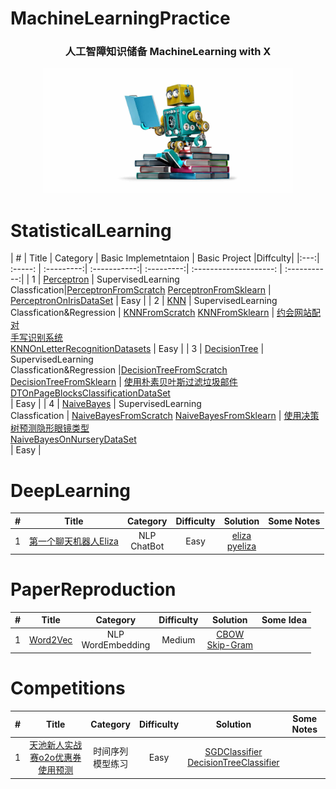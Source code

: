 # MachineLearningPractice
<h3 align="center">人工智障知识储备 MachineLearning with X</h3>
<div align="center">
    <img src="src/ml.jpg" height="200" width="400">
</div>

# StatisticalLearning
| # | Title | Category | Basic Implemetntaion | Basic Project |Diffculty|
|:---:| :-----: | :---------:| :-----------:| :---------:| :--------------------: | :-----------:|
| 1 | [Perceptron](.) | SupervisedLearning<br>Classfication|[PerceptronFromScratch](.) [PerceptronFromSklearn](.) | [PerceptronOnIrisDataSet](.) | Easy | 
| 2 | [KNN](.) | SupervisedLearning<br>Classfication&Regression | [KNNFromScratch](.) [KNNFromSklearn](.) | [约会网站配对](.)<br>[手写识别系统](.)<br>[KNNOnLetterRecognitionDatasets](.) | Easy | 
| 3 | [DecisionTree](.) | SupervisedLearning<br>Classfication&Regression |[DecisionTreeFromScratch](.) [DecisionTreeFromSklearn](.) | [使用朴素贝叶斯过滤垃圾邮件](.)<br>[DTOnPageBlocksClassificationDataSet](.)<br> | Easy | 
| 4 | [NaiveBayes](.) | SupervisedLearning<br>Classfication | [NaiveBayesFromScratch](.) [NaiveBayesFromSklearn](.) | [使用决策树预测隐形眼镜类型](.)<br>[NaiveBayesOnNurseryDataSet](.)<br> | Easy | 
# DeepLearning
| # | Title | Category | Difficulty | Solution | Some Notes |
|:---:| :-----: | :---------:| :-----------:| :---------:| :--------------------: |
| 1 | [第一个聊天机器人Eliza](.) | NLP<br>ChatBot | Easy | [eliza](.)<br> [pyeliza](.) |  |
# PaperReproduction
| # | Title | Category | Difficulty | Solution | Some Idea |
|:---:| :-----: | :---------:| :-----------:| :---------:| :--------------------: |
| 1 | [Word2Vec](.) | NLP<br>WordEmbedding | Medium | [CBOW](.)<br> [Skip-Gram](.) |  |
# Competitions
| # | Title | Category | Difficulty | Solution | Some Notes |
|:---:| :-----: | :---------:| :-----------:| :---------:| :--------------------: |
| 1 | [天池新人实战赛o2o优惠券使用预测](.) | 时间序列<br>模型练习 | Easy | [SGDClassifier](.)<br>[DecisionTreeClassifier](.)  |  |